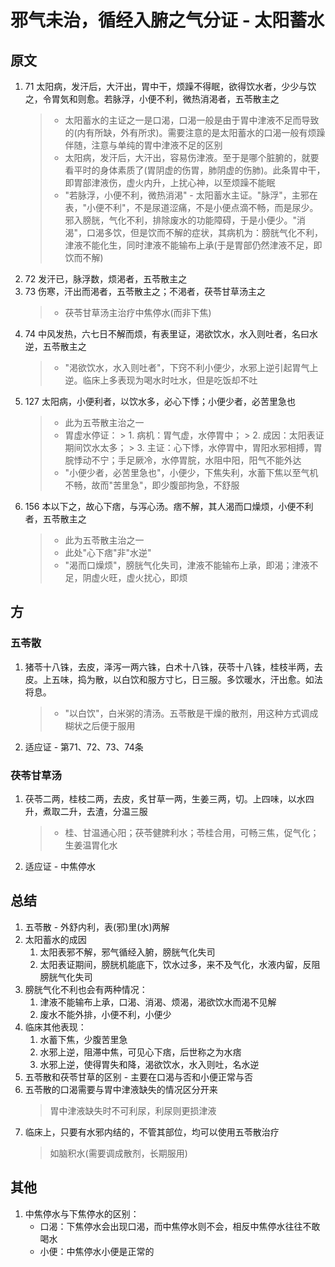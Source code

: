 # 邪气未治，循经入腑之气分证 - 太阳蓄水
## 原文
1. 71 太阳病，发汗后，大汗出，胃中干，烦躁不得眠，欲得饮水者，少少与饮之，令胃気和则愈。若脉浮，小便不利，微热消渇者，五苓散主之
    > * 太阳蓄水的主证之一是口渴，口渴一般是由于胃中津液不足而导致的(内有所缺，外有所求)。需要注意的是太阳蓄水的口渴一般有烦躁伴随，注意与单纯的胃中津液不足的区别
    > * 太阳病，发汗后，大汗出，容易伤津液。至于是哪个脏腑的，就要看平时的身体素质了(胃阴虚的伤胃，肺阴虚的伤肺)。此条胃中干，即胃部津液伤，虚火内升，上扰心神，以至烦躁不能眠
    > * "若脉浮，小便不利，微热消渇" - 太阳蓄水主证。"脉浮"，主邪在表，"小便不利"，不是尿道涩痛，不是小便点滴不畅，而是尿少。邪入膀胱，气化不利，排除废水的功能障碍，于是小便少。"消渴"，口渴多饮，但是饮而不解的症状，其病机为：膀胱气化不利，津液不能化生，同时津液不能输布上承(于是胃部仍然津液不足，即饮而不解)
2. 72 发汗已，脉浮数，烦渇者，五苓散主之
3. 73 伤寒，汗出而渇者，五苓散主之；不渇者，茯苓甘草汤主之
    > * 茯苓甘草汤主治疗中焦停水(而非下焦)
4. 74 中风发热，六七日不解而烦，有表里证，渇欲饮水，水入则吐者，名曰水逆，五苓散主之
    > * "渇欲饮水，水入则吐者"，下窍不利小便少，水邪上逆引起胃气上逆。临床上多表现为喝水时吐水，但是吃饭却不吐
5. 127 太阳病，小便利者，以饮水多，必心下悸；小便少者，必苦里急也
    > * 此为五苓散主治之一
    > * 胃虚水停证：
        >   1. 病机：胃气虚，水停胃中；
        >   2. 成因：太阳表证期间饮水太多；
        >   3. 主证：心下悸，水停胃中，胃阳水邪相搏，胃脘悸动不宁；手足厥冷，水停胃脘，水阻中阳，阳气不能外达
    > * "小便少者，必苦里急也"，小便少，下焦失利，水蓄下焦以至气机不畅，故而"苦里急"，即少腹部拘急，不舒服
6. 156 本以下之，故心下痞，与泻心汤。痞不解，其人渴而口燥烦，小便不利者，五苓散主之
    > * 此为五苓散主治之一
    > * 此处"心下痞"非"水逆"
    > * "渴而口燥烦"，膀胱气化失司，津液不能输布上承，即渴；津液不足，阴虚火旺，虚火扰心，即烦

## 方
### 五苓散
1. 猪苓十八铢，去皮，泽泻一两六铢，白术十八铢，茯苓十八铢，桂枝半两，去皮。上五味，捣为散，以白饮和服方寸匕，日三服。多饮暖水，汗出愈。如法将息。
    > * "以白饮"，白米粥的清汤。五苓散是干燥的散剂，用这种方式调成糊状之后便于服用
2. 适应证 - 第71、72、73、74条

### 茯苓甘草汤
1. 茯苓二两，桂枝二两，去皮，炙甘草一两，生姜三两，切。上四味，以水四升，煮取二升，去渣，分温三服
    > * 桂、甘温通心阳；茯苓健脾利水；苓桂合用，可畅三焦，促气化；生姜温胃化水
2. 适应证 - 中焦停水

## 总结
1. 五苓散 - 外舒内利，表(邪)里(水)两解
2. 太阳蓄水的成因
   1. 太阳表邪不解，邪气循经入腑，膀胱气化失司
   2. 太阳表证期间，膀胱机能底下，饮水过多，来不及气化，水液内留，反阻膀胱气化失司
3. 膀胱气化不利也会有两种情况：
   1. 津液不能输布上承，口渴、消渴、烦渴，渴欲饮水而渴不见解
   2. 废水不能外排，小便不利，小便少
4. 临床其他表现：
   1. 水蓄下焦，少腹苦里急
   2. 水邪上逆，阻滞中焦，可见心下痞，后世称之为水痞
   3. 水邪上逆，使得胃失和降，渴欲饮水，水入则吐，名水逆
5. 五苓散和茯苓甘草的区别 - 主要在口渴与否和小便正常与否
6. 五苓散的口渴需要与胃中津液缺失的情况区分开来
    > 胃中津液缺失时不可利尿，利尿则更损津液
7. 临床上，只要有水邪内结的，不管其部位，均可以使用五苓散治疗
    > 如脑积水(需要调成散剂，长期服用)

## 其他
1. 中焦停水与下焦停水的区别：
    * 口渴：下焦停水会出现口渴，而中焦停水则不会，相反中焦停水往往不敢喝水
    * 小便：中焦停水小便是正常的